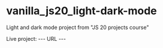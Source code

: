 # vanilla_js20_light-dark-mode

Light and dark mode project from "JS 20 projects course"

Live project: --- URL ---

